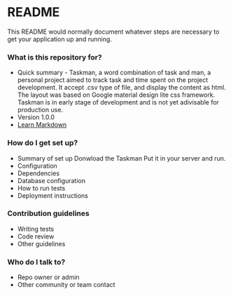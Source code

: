 # README #

This README would normally document whatever steps are necessary to get your application up and running.

### What is this repository for? ###

* Quick summary - 
    Taskman, a word combination of task and man, a personal project aimed to track task and time spent on the project development. It accept .csv type of file, and display the content as html. The layout was based on Google material design lite css framework. Taskman is in early stage of development and is not yet adivisable for production use.
* Version
    1.0.0
* [Learn Markdown](https://bitbucket.org/tutorials/markdowndemo)

### How do I get set up? ###

* Summary of set up
    Donwload the Taskman
    Put it in your server and run.
* Configuration
* Dependencies
* Database configuration
* How to run tests
* Deployment instructions

### Contribution guidelines ###

* Writing tests
* Code review
* Other guidelines

### Who do I talk to? ###

* Repo owner or admin
* Other community or team contact
